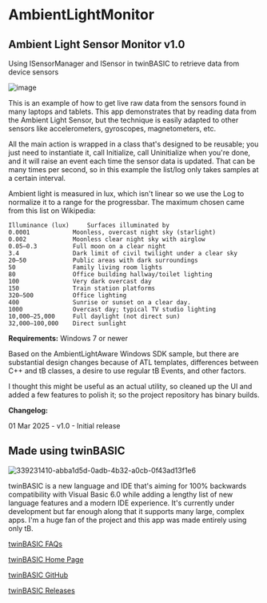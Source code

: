 # AmbientLightMonitor
## Ambient Light Sensor Monitor v1.0
Using ISensorManager and ISensor in twinBASIC to retrieve data from device sensors

![image](https://github.com/user-attachments/assets/5e716aba-5308-4652-8373-8a73833b03cf)

This is an example of how to get live raw data from the sensors found in many laptops and tablets. This app demonstrates that by reading data from the Ambient Light Sensor, but the technique is easily adapted to other sensors like accelerometers, gyroscopes, magnetometers, etc.

All the main action is wrapped in a class that's designed to be reusable; you just need to instantiate it, call Initialize, call Uninitialize when you're done, and it will raise an event each time the sensor data is updated. That can be many times per second, so in this example the list/log only takes samples at a certain interval.

Ambient light is measured in lux, which isn't linear so we use the Log to normalize it to a range for the progressbar. The maximum chosen came from this list on Wikipedia:

```
Illuminance (lux)     Surfaces illuminated by
0.0001            Moonless, overcast night sky (starlight) 
0.002             Moonless clear night sky with airglow 
0.05–0.3          Full moon on a clear night 
3.4               Dark limit of civil twilight under a clear sky 
20–50             Public areas with dark surroundings 
50                Family living room lights  
80                Office building hallway/toilet lighting 
100               Very dark overcast day 
150               Train station platforms 
320–500           Office lighting 
400               Sunrise or sunset on a clear day.
1000              Overcast day; typical TV studio lighting
10,000–25,000     Full daylight (not direct sun) 
32,000–100,000    Direct sunlight
```

**Requirements:** Windows 7 or newer

Based on the AmbientLightAware Windows SDK sample, but there are substantial design changes because of ATL templates, differences between C++ and tB classes, a desire to use regular tB Events, and other factors.

I thought this might be useful as an actual utility, so cleaned up the UI and added a few features to polish it; so the project repository has binary builds.

**Changelog:**

01 Mar 2025 - v1.0 - Initial release

## Made using twinBASIC

![339231410-abba1d5d-0adb-4b32-a0cb-0f43ad13f1e6](https://github.com/user-attachments/assets/8a585214-547e-4a39-a3a7-75a71514c6a3)

twinBASIC is a new language and IDE that's aiming for 100% backwards compatibility with Visual Basic 6.0 while adding a lengthy list of new language features and a modern IDE experience. It's currently under development but far enough along that it supports many large, complex apps. I'm a huge fan of the project and this app was made entirely using only tB.

[twinBASIC FAQs](https://github.com/twinbasic/documentation/wiki/twinBASIC-Frequently-Asked-Questions-(FAQs))

[twinBASIC Home Page](https://twinbasic.com)

[twinBASIC GitHub](https://github.com/twinbasic/twinbasic)

[twinBASIC Releases](https://github.com/twinbasic/twinbasic/releases)
